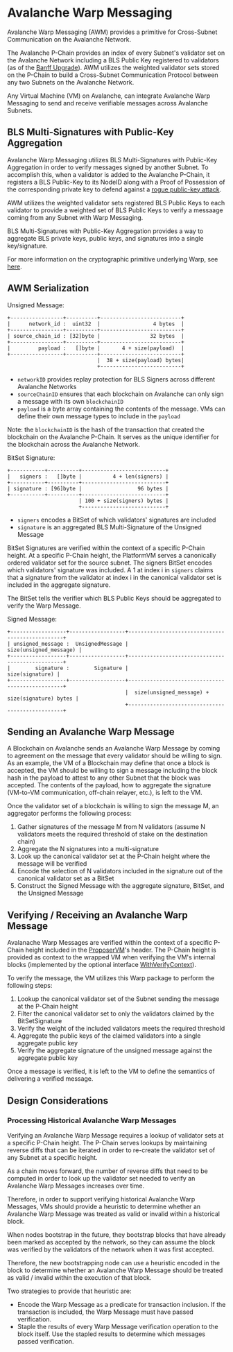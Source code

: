 # Avalanche Warp Messaging

Avalanche Warp Messaging (AWM) provides a primitive for Cross-Subnet Communication on the Avalanche Network.

The Avalanche P-Chain provides an index of every Subnet's validator set on the Avalanche Network including a BLS Public Key registered to validators (as of the [Banff Upgrade](https://github.com/ava-labs/avalanchego/releases/v1.9.0)). AWM utilizes the weighted validator sets stored on the P-Chain to build a Cross-Subnet Communication Protocol between any two Subnets on the Avalanche Network.

Any Virtual Machine (VM) on Avalanche, can integrate Avalanche Warp Messaging to send and receive verifiable messages across Avalanche Subnets.

## BLS Multi-Signatures with Public-Key Aggregation

Avalanche Warp Messaging utilizes BLS Multi-Signatures with Public-Key Aggregation in order to verify messages signed by another Subnet. To accomplish this, when a validator is added to the Avalanche P-Chain, it registers a BLS Public-Key to its NodeID along with a Proof of Possession of the corresponding private key to defend against a [rogue public-key attack](https://crypto.stanford.edu/~dabo/pubs/papers/BLSmultisig.html#mjx-eqn-eqaggsame).

AWM utilizes the weighted validator sets registered BLS Public Keys to each validator to provide a weighted set of BLS Public Keys to verify a messaage coming from any Subnet with Warp Messaging.

BLS Multi-Signatures with Public-Key Aggregation provides a way to aggregate BLS private keys, public keys, and signatures into a single key/signature.

For more information on the cryptographic primitive underlying Warp, see [here](https://crypto.stanford.edu/~dabo/pubs/papers/BLSmultisig.html).

## AWM Serialization

Unsigned Message:
```
+-----------------+----------+--------------------------+
|      network_id :  uint32  |                 4 bytes  |
+-----------------+----------+--------------------------+
| source_chain_id : [32]byte |                32 bytes  |
+-----------------+----------+--------------------------+
|         payload :   []byte |       4 + size(payload)  |
+-----------------+----------+--------------------------+
                             |  38 + size(payload) bytes|
                             +--------------------------+
```

- `networkID` provides replay protection for BLS Signers across different Avalanche Networks
- `sourceChainID` ensures that each blockchain on Avalanche can only sign a message with its own `blockchainID`
- `payload` is a byte array containing the contents of the message. VMs can define their own message types to include in the `payload`

Note: the `blockchainID` is the hash of the transaction that created the blockchain on the Avalanche P-Chain. It serves as the unique identifier for the blockchain across the Avalanche Network.

BitSet Signature:
```
+-----------+----------+---------------------------+
|   signers :   []byte |          4 + len(signers) |
+-----------+----------+---------------------------+
| signature : [96]byte |                  96 bytes |
+-----------+----------+---------------------------+
                       | 100 + size(signers) bytes |
                       +---------------------------+
```

- `signers` encodes a BitSet of which validators' signatures are included
- `signature` is an aggregated BLS Multi-Signature of the Unsigned Message

BitSet Signatures are verified within the context of a specific P-Chain height. At a specific P-Chain height, the PlatformVM serves a canonically ordered validator set for the source subnet. The signers BitSet encodes which validators' signature was included. A 1 at index i in `signers` claims that a signature from the validator at index i in the canonical validator set is included in the aggregate signature.

The BitSet tells the verifier which BLS Public Keys should be aggregated to verify the Warp Message.

Signed Message:
```
+------------------+------------------+-------------------------------------------------+
| unsigned_message :  UnsignedMessage |                          size(unsigned_message) |
+------------------+------------------+-------------------------------------------------+
|        signature :        Signature |                                 size(signature) |
+------------------+------------------+-------------------------------------------------+
                                      |  size(unsigned_message) + size(signature) bytes |
                                      +-------------------------------------------------+
```

## Sending an Avalanche Warp Message

A Blockchain on Avalanche sends an Avalanche Warp Message by coming to agreement on the message that every validator should be willing to sign. As an example, the VM of a Blockchain may define that once a block is accepted, the VM should be willing to sign a message including the block hash in the payload to attest to any other Subnet that the block was accepted. The contents of the payload, how to aggregate the signature (VM-to-VM communication, off-chain relayer, etc.), is left to the VM.

Once the validator set of a blockchain is willing to sign the message M, an aggregator performs the following process:

1. Gather signatures of the message M from N validators (assume N validators meets the required threshold of stake on the destination chain)
2. Aggregate the N signatures into a multi-signature
3. Look up the canonical validator set at the P-Chain height where the message will be verified
4. Encode the selection of N validators included in the signature out of the canonical validator set as a BitSet
5. Construct the Signed Message with the aggregate signature, BitSet, and the Unsigned Message

## Verifying / Receiving an Avalanche Warp Message

Avalanache Warp Messages are verified within the context of a specific P-Chain height included in the [ProposerVM](../../proposervm/README.md)'s header. The P-Chain height is provided as context to the wrapped VM when verifying the VM's internal blocks (implemented by the optional interface [WithVerifyContext](../../../snow/engine/snowman/block/block_context_vm.go)).

To verify the message, the VM utilizes this Warp package to perform the following steps:

1. Lookup the canonical validator set of the Subnet sending the message at the P-Chain height
2. Filter the canonical validator set to only the validators claimed by the BitSetSignature
3. Verify the weight of the included validators meets the required threshold
4. Aggregate the public keys of the claimed validators into a single aggregate public key
5. Verify the aggregate signature of the unsigned message against the aggregate public key

Once a message is verified, it is left to the VM to define the semantics of delivering a verified message.

## Design Considerations

### Processing Historical Avalanche Warp Messages

Verifying an Avalanche Warp Message requires a lookup of validator sets at a specific P-Chain height. The P-Chain serves lookups by maintaining reverse diffs that can be iterated in order to re-create the validator set of any Subnet at a specific height.

As a chain moves forward, the number of reverse diffs that need to be computed in order to look up the validator set needed to verify an Avalanche Warp Messages increases over time.

Therefore, in order to support verifying historical Avalanche Warp Messages, VMs should provide a heuristic to determine whether an Avalanche Warp Message was treated as valid or invalid within a historical block.

When nodes bootstrap in the future, they bootstrap blocks that have already been marked as accepted by the network, so they can assume the block was verified by the validators of the network when it was first accepted.

Therefore, the new bootstrapping node can use a heuristic encoded in the block to determine whether an Avalanche Warp Message should be treated as valid / invalid within the execution of that block.

Two strategies to provide that heuristic are:

- Encode the Warp Message as a predicate for transaction inclusion. If the transaction is included, the Warp Message must have passed verification.
- Staple the results of every Warp Message verification operation to the block itself. Use the stapled results to determine which messages passed verification.

